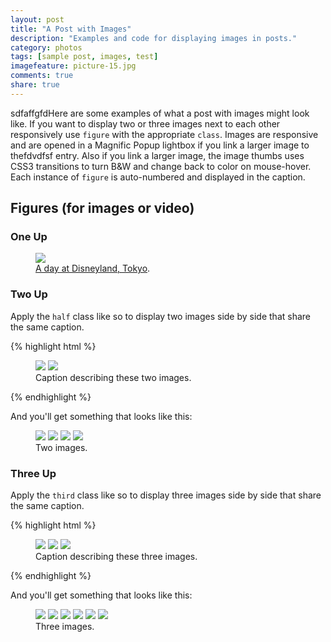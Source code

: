 ```yaml
---
layout: post
title: "A Post with Images"
description: "Examples and code for displaying images in posts."
category: photos
tags: [sample post, images, test]
imagefeature: picture-15.jpg
comments: true
share: true
---
```


sdfaffgfdHere are some examples of what a post with images might look like. If you want to display two or three images next to each other responsively use `figure` with the appropriate `class`. Images are responsive and are opened in a Magnific Popup lightbox if you link a larger image to thefdvdfsf entry. Also if you link a larger image, the image thumbs uses CSS3 transitions to turn B&W and change back to color on mouse-hover. Each instance of `figure` is auto-numbered and displayed in the caption.

## Figures (for images or video)

### One Up

<figure>
  <a href="{{ site.url }}/images/disneyland.jpg"><img src="{{ site.url }}/images/disneyland.jpg"></a>
  <figcaption><a href="http://hmfaysal.github.io/" data-toggle="tooltip" title="Visit my website">A day at Disneyland, Tokyo</a>.</figcaption>
</figure>

### Two Up

Apply the `half` class like so to display two images side by side that share the same caption.

{% highlight html %}
<figure class="half">
  <img src="/images/image-filename-1.jpg">
  <img src="/images/image-filename-2.jpg">
  <figcaption>Caption describing these two images.</figcaption>
</figure>
{% endhighlight %}

And you'll get something that looks like this:

<figure class="half">
  <a href="{{ site.url }}/images/gallery1/photo (6).jpg"><img src="{{ site.url }}/images/gallery1/photo (5).jpg"></a>
  <a href="{{ site.url }}/images/gallery1/photo (12).jpg"><img src="{{ site.url }}/images/gallery1/photo (11).jpg"></a>
  <img src="{{ site.url }}/images/gallery1/photo (13).jpg"></a>
  <img src="{{ site.url }}/images/gallery1/photo (19).jpg"></a>
  <figcaption>Two images.</figcaption>
</figure>

### Three Up

Apply the `third` class like so to display three images side by side that share the same caption.

{% highlight html %}
<figure class="third">
  <a href="http://placehold.it/1200x600.jpg"><img src="http://placehold.it/600x300.jpg"></a>
  <a href="http://placehold.it/1200x600.jpg"><img src="http://placehold.it/600x300.jpg"></a>
  <a href="http://placehold.it/1200x600.jpg"><img src="http://placehold.it/600x300.jpg"></a>
  <figcaption>Caption describing these three images.</figcaption>
</figure>
{% endhighlight %}

And you'll get something that looks like this:

<figure class="third">
  <a href="{{ site.url }}/images/gallery1/photo (22).jpg"><img src="{{ site.url }}/images/gallery1/photo (21).jpg"></a>
  <a href="{{ site.url }}/images/gallery1/photo (24).jpg"><img src="{{ site.url }}/images/gallery1/photo (23).jpg"></a>
  <a href="{{ site.url }}/images/gallery1/photo (74).jpg"><img src="{{ site.url }}/images/gallery1/photo (73).jpg"></a>
  <a href="{{ site.url }}/images/gallery1/photo (4).jpg"><img src="{{ site.url }}/images/gallery1/photo (3).jpg"></a>
  <a href="{{ site.url }}/images/gallery1/photo (18).jpg"><img src="{{ site.url }}/images/gallery1/photo (17).jpg"></a>
  <a href="{{ site.url }}/images/gallery1/photo (10).jpg"><img src="{{ site.url }}/images/gallery1/photo (9).jpg"></a>
  <figcaption>Three images.</figcaption>
</figure>